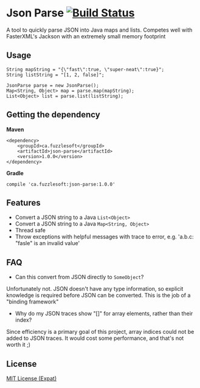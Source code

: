 # Json Parse [![Build Status](https://travis-ci.org/mitchhentges/json-parse.svg?branch=master)](https://travis-ci.org/mitchhentges/json-parse)

A tool to quickly parse JSON into Java maps and lists. Competes well with FasterXML's Jackson with an extremely
small memory footprint

## Usage

```
String mapString = "{\"fast\":true, \"super-neat\":true}";
String listString = "[1, 2, false]";

JsonParse parse = new JsonParse();
Map<String, Object> map = parse.map(mapString);
List<Object> list = parse.list(listString);
```

## Getting the dependency

**Maven**
```
<dependency>
    <groupId>ca.fuzzlesoft</groupId>
    <artifactId>json-parse</artifactId>
    <version>1.0.0</version>
</dependency>
```

**Gradle**
```
compile 'ca.fuzzlesoft:json-parse:1.0.0'
```

## Features

* Convert a JSON string to a Java `List<Object>`
* Convert a JSON string to a Java `Map<String, Object>`
* Thread safe
* Throw exceptions with helpful messages with trace to error, e.g. 'a.b.c: "fasle" is an invalid value'

## FAQ

* Can this convert from JSON directly to `SomeObject`?

Unfortunately not. JSON doesn't have any type information, so explicit knowledge is required before JSON can be
converted. This is the job of a "binding framework"

* Why do my JSON traces show "[]" for array elements, rather than their index?

Since efficiency is a primary goal of this project, array indices could not be added to JSON traces. It would
cost some performance, and that's not worth it ;)

## License
[MIT License (Expat)](http://www.opensource.org/licenses/mit-license.php)